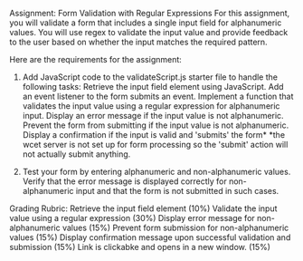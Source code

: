 Assignment: Form Validation with Regular Expressions
For this assignment, you will validate a form that includes a single input field for alphanumeric values.
You will use regex to validate the input value and provide feedback to the user based on whether the input matches the required pattern.

Here are the requirements for the assignment:

1. Add JavaScript code to the validateScript.js starter file to handle the following tasks:
   Retrieve the input field element using JavaScript.
   Add an event listener to the form submits an event.
   Implement a function that validates the input value using a regular expression for alphanumeric input.
   Display an error message if the input value is not alphanumeric.
   Prevent the form from submitting if the input value is not alphanumeric.
   Display a confirmation if the input is valid and 'submits' the form\*
   \*the wcet server is not set up for form processing so the 'submit' action will not actually submit anything.

2. Test your form by entering alphanumeric and non-alphanumeric values.
   Verify that the error message is displayed correctly for non-alphanumeric input and that the form is not submitted in such cases.

Grading Rubric:
Retrieve the input field element (10%)
Validate the input value using a regular expression (30%)
Display error message for non-alphanumeric values (15%)
Prevent form submission for non-alphanumeric values (15%)
Display confirmation message upon successful validation and submission (15%)
Link is clickabke and opens in a new window. (15%)
